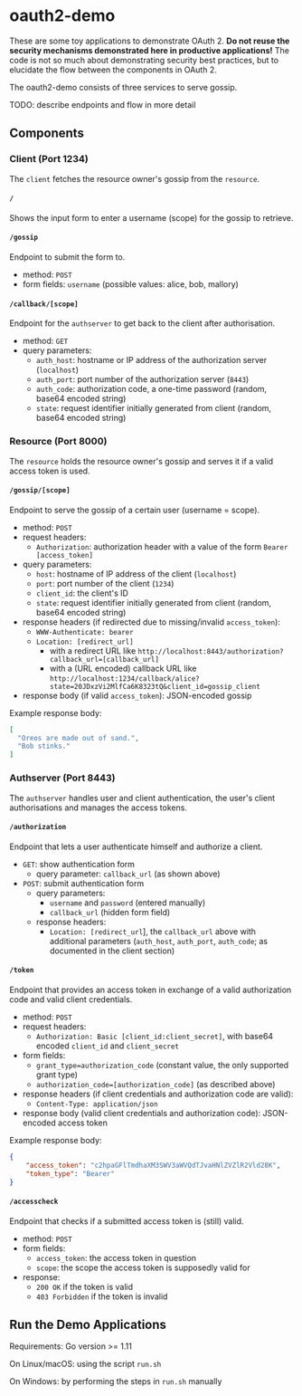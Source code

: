 # oauth2-demo

These are some toy applications to demonstrate OAuth 2. **Do not reuse the
security mechanisms demonstrated here in productive applications!** The code is
not so much about demonstrating security best practices, but to elucidate the
flow between the components in OAuth 2.

The oauth2-demo consists of three services to serve gossip.

TODO: describe endpoints and flow in more detail

## Components

### Client (Port 1234)

The `client` fetches the resource owner's gossip from the `resource`.

#### `/`

Shows the input form to enter a username (scope) for the gossip to retrieve.

#### `/gossip`

Endpoint to submit the form to.

- method: `POST`
- form fields: `username` (possible values: alice, bob, mallory)

#### `/callback/[scope]`

Endpoint for the `authserver` to get back to the client after authorisation.

- method: `GET`
- query parameters:
    - `auth_host`: hostname or IP address of the authorization server (`localhost`)
    - `auth_port`: port number of the authorization server (`8443`)
    - `auth_code`: authorization code, a one-time password (random, base64 encoded string)
    - `state`: request identifier initially generated from client (random, base64 encoded string)

### Resource (Port 8000)

The `resource` holds the resource owner's gossip and serves it if a valid access token is used.

#### `/gossip/[scope]`

Endpoint to serve the gossip of a certain user (username = scope).

- method: `POST`
- request headers:
    - `Authorization`: authorization header with a value of the form `Bearer [access_token]`
- query parameters:
    - `host`: hostname of IP address of the client (`localhost`)
    - `port`: port number of the client (`1234`)
    - `client_id`: the client's ID
    - `state`: request identifier initially generated from client (random, base64 encoded string)
- response headers (if redirected due to missing/invalid `access_token`):
    - `WWW-Authenticate: bearer`
    - `Location: [redirect_url]`
        - with a redirect URL like `http://localhost:8443/authorization?callback_url=[callback_url]`
        - with a (URL encoded) callback URL like `http://localhost:1234/callback/alice?state=20JDxzVi2MlfCa6K8323tQ&client_id=gossip_client`
- response body (if valid `access_token`): JSON-encoded gossip

Example response body:

```json
[
  "Oreos are made out of sand.",
  "Bob stinks."
]
```

### Authserver (Port 8443)

The `authserver` handles user and client authentication, the user's client authorisations and manages the access tokens.

#### `/authorization`

Endpoint that lets a user authenticate himself and authorize a client.

- `GET`: show authentication form
    - query parameter: `callback_url` (as shown above)
- `POST`: submit authentication form
    - query parameters:
        - `username` and `password` (entered manually)
        - `callback_url` (hidden form field)
    - response headers:
        - `Location: [redirect_url`], the `callback_url` above with additional parameters (`auth_host`, `auth_port`, `auth_code`; as documented in the client section)

#### `/token`

Endpoint that provides an access token in exchange of a valid authorization code and valid client credentials.

- method: `POST`
- request headers:
    - `Authorization: Basic [client_id:client_secret]`, with base64 encoded `client_id` and `client_secret`
- form fields:
    - `grant_type=authorization_code` (constant value, the only supported grant type)
    - `authorization_code=[authorization_code]` (as described above)
- response headers (if client credentials and authorization code are valid):
    - `Content-Type: application/json`
- response body (valid client credentials and authorization code): JSON-encoded access token

Example response body:

```json
{
    "access_token": "c2hpaGFlTmdhaXM3SWV3aWVQdTJvaHNlZVZlR2Vld28K",
    "token_type": "Bearer"
}
```

#### `/accesscheck`

Endpoint that checks if a submitted access token is (still) valid.

- method: `POST`
- form fields:
    - `access_token`: the access token in question
    - `scope`: the scope the access token is supposedly valid for
- response:
    - `200 OK` if the token is valid
    - `403 Forbidden` if the token is invalid

## Run the Demo Applications

Requirements: Go version >= 1.11

On Linux/macOS: using the script `run.sh`

On Windows: by performing the steps in `run.sh` manually
